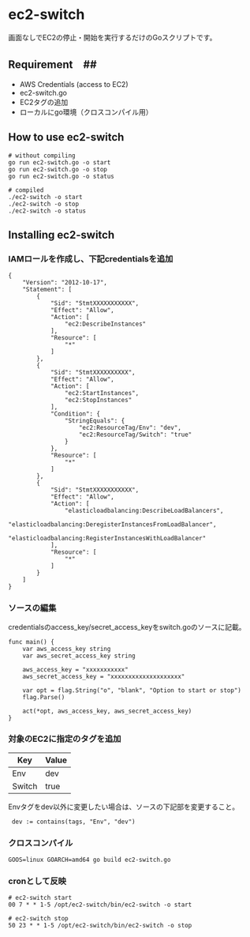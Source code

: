 # ec2-switch #
画面なしでEC2の停止・開始を実行するだけのGoスクリプトです。

## Requirement　##
* AWS Credentials (access to EC2)
* ec2-switch.go
* EC2タグの追加
* ローカルにgo環境（クロスコンパイル用）


## How to use ec2-switch ##

```
# without compiling
go run ec2-switch.go -o start
go run ec2-switch.go -o stop
go run ec2-switch.go -o status

# compiled
./ec2-switch -o start
./ec2-switch -o stop
./ec2-switch -o status
```

## Installing ec2-switch ##
### IAMロールを作成し、下記credentialsを追加 ###
```
{
    "Version": "2012-10-17",
    "Statement": [
        {
            "Sid": "StmtXXXXXXXXXXX",
            "Effect": "Allow",
            "Action": [
                "ec2:DescribeInstances"
            ],
            "Resource": [
                "*"
            ]
        },
        {
            "Sid": "StmtXXXXXXXXXX",
            "Effect": "Allow",
            "Action": [
                "ec2:StartInstances",
                "ec2:StopInstances"
            ],
            "Condition": {
                "StringEquals": {
                    "ec2:ResourceTag/Env": "dev",
                    "ec2:ResourceTag/Switch": "true"
                }
            },
            "Resource": [
                "*"
            ]
        },
        {
            "Sid": "StmtXXXXXXXXXXX",
            "Effect": "Allow",
            "Action": [
                "elasticloadbalancing:DescribeLoadBalancers",
                "elasticloadbalancing:DeregisterInstancesFromLoadBalancer",
                "elasticloadbalancing:RegisterInstancesWithLoadBalancer"
            ],
            "Resource": [
                "*"
            ]
        }
    ]
}
```

### ソースの編集 ###
credentialsのaccess_key/secret_access_keyをswitch.goのソースに記載。

```
func main() {
    var aws_access_key string
    var aws_secret_access_key string

    aws_access_key = "xxxxxxxxxxx"
    aws_secret_access_key = "xxxxxxxxxxxxxxxxxxxx"

    var opt = flag.String("o", "blank", "Option to start or stop")
    flag.Parse()

    act(*opt, aws_access_key, aws_secret_access_key)
}

```

### 対象のEC2に指定のタグを追加 ###
| Key  | Value |
| ------------- | ------------- |
| Env  | dev |
| Switch  | true |

Envタグをdev以外に変更したい場合は、ソースの下記部を変更すること。
```
 dev := contains(tags, "Env", "dev")

```

### クロスコンパイル ###
```
GOOS=linux GOARCH=amd64 go build ec2-switch.go
```

### cronとして反映 ###
```
# ec2-switch start
00 7 * * 1-5 /opt/ec2-switch/bin/ec2-switch -o start

# ec2-switch stop
50 23 * * 1-5 /opt/ec2-switch/bin/ec2-switch -o stop
```

